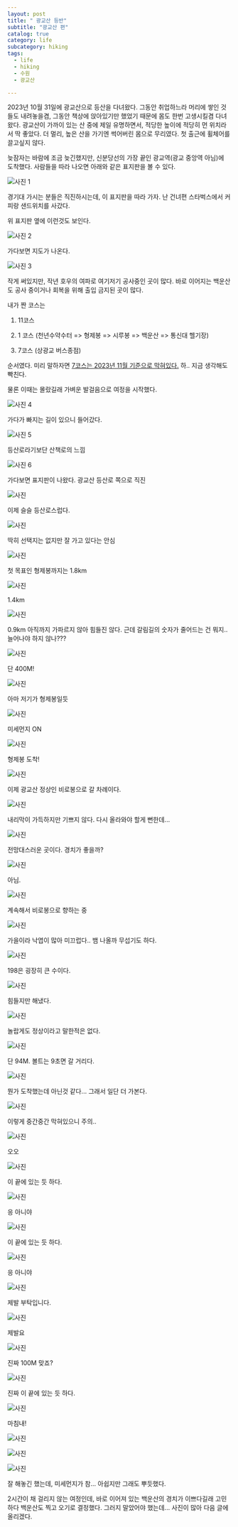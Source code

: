```yaml
---
layout: post
title: " 광교산 등반"
subtitle: "광교산 편"
catalog: true
category: life
subcategory: hiking
tags:
  - life
  - hiking
  - 수원
  - 광교산

---
```


 2023년 10월 31일에 광교산으로 등산을 다녀왔다. 그동안 취업하느라 머리에 쌓인 것들도 내려놓을겸, 그동안 책상에 앉아있기만 했었기 때문에 몸도 한번 고생시킬겸 다녀왔다. 광교산이 가까이 있는 산 중에 제일 유명하면서, 적당한 높이에 적당히 먼 위치라서 딱 좋았다. 더 멀리, 높은 산을 가기엔 썩어버린 몸으로 무리였다. 첫 출근에 휠체어를 끌고싶지 않다.

늦잠자는 바람에 조금 늦긴했지만, 신분당선의 가장 끝인 광교역(광교 중앙역 아님)에 도착했다. 사람들을 따라 나오면 아래와 같은 표지판을 볼 수 있다.

![사진 1](https://raw.githubusercontent.com/junsoopooh/junsoopooh.github.io/master/img/log231126/1.webp)

경기대 가시는 분들은 직진하시는데, 이 표지판을 따라 가자. 난 건녀편 스타벅스에서 커피랑 샌드위치를 사갔다.

위 표지판 옆에 이런것도 보인다. 

![사진 2](https://raw.githubusercontent.com/junsoopooh/junsoopooh.github.io/master/img/log231126/2.webp)

가다보면 지도가 나온다. 

![사진 3](https://raw.githubusercontent.com/junsoopooh/junsoopooh.github.io/master/img/log231126/3.webp)

작게 써있지만, 작년 호우의 여파로 여기저기 공사중인 곳이 많다. 바로 이어지는 백운산도 공사 중이거나 회복을 위해 출입 금지된 곳이 많다. 

내가 짠 코스는 

1. 11코스 

2. 1 코스 (천년수약수터 => 형제봉 => 시루봉 => 백운산 => 통신대 헬기장)

3. 7코스 (상광교 버스종점) 

순서였다. 미리 말하자면 <u>7코스는 2023년 11월 기준으로 막혀있다.</u> 하.. 지금 생각해도 빡친다. 

물론 이때는 몰랐길래 가벼운 발걸음으로 여정을 시작했다.

![사진 4](https://raw.githubusercontent.com/junsoopooh/junsoopooh.github.io/master/img/log231126/4.webp)

가다가 빠지는 길이 있으니 들어갔다.

![사진 5](https://raw.githubusercontent.com/junsoopooh/junsoopooh.github.io/master/img/log231126/5.webp)

등산로라기보단 산책로의 느낌

![사진 6](https://raw.githubusercontent.com/junsoopooh/junsoopooh.github.io/master/img/log231126/6.webp)

가다보면 표지판이 나왔다. 광교산 등산로 쪽으로 직진

![사진](https://raw.githubusercontent.com/junsoopooh/junsoopooh.github.io/master/img/log231126/7.webp)

이제 슬슬 등산로스럽다.

![사진](https://raw.githubusercontent.com/junsoopooh/junsoopooh.github.io/master/img/log231126/8.webp)

딱히 선택지는 없지만 잘 가고 있다는 안심

![사진](https://raw.githubusercontent.com/junsoopooh/junsoopooh.github.io/master/img/log231126/11.webp)

첫 목표인 형제봉까지는 1.8km

![사진](https://raw.githubusercontent.com/junsoopooh/junsoopooh.github.io/master/img/log231126/12.webp)

1.4km

![사진](https://raw.githubusercontent.com/junsoopooh/junsoopooh.github.io/master/img/log231126/13.webp)

0.9km 아직까지 가파르지 않아 힘들진 않다. 근데 갈림길의 숫자가 줄어드는 건 뭐지.. 늘어나야 하지 않나???

![사진](https://raw.githubusercontent.com/junsoopooh/junsoopooh.github.io/master/img/log231126/14.webp)

단 400M!

![사진](https://raw.githubusercontent.com/junsoopooh/junsoopooh.github.io/master/img/log231126/17.webp)

아마 저기가 형제봉일듯

![사진](https://raw.githubusercontent.com/junsoopooh/junsoopooh.github.io/master/img/log231126/18.webp)

미세먼지 ON

![사진](https://raw.githubusercontent.com/junsoopooh/junsoopooh.github.io/master/img/log231126/19.webp)

형제봉 도착!

![사진](https://raw.githubusercontent.com/junsoopooh/junsoopooh.github.io/master/img/log231126/20.webp)

이제 광교산 정상인 비로봉으로 갈 차례이다.

![사진](https://raw.githubusercontent.com/junsoopooh/junsoopooh.github.io/master/img/log231126/21.webp)

내리막이 가득하지만 기쁘지 않다. 다시 올라와야 할게 뻔한데...

![사진](https://raw.githubusercontent.com/junsoopooh/junsoopooh.github.io/master/img/log231126/22.webp)

전망대스러운 곳이다. 경치가 좋을까?

![사진](https://raw.githubusercontent.com/junsoopooh/junsoopooh.github.io/master/img/log231126/23.webp)

아님.

![사진](https://raw.githubusercontent.com/junsoopooh/junsoopooh.github.io/master/img/log231126/24.webp)

계속해서 비로봉으로 향하는 중

![사진](https://raw.githubusercontent.com/junsoopooh/junsoopooh.github.io/master/img/log231126/25.webp)

가을이라 낙엽이 많아 미끄럽다.. 뱀 나올까 무섭기도 하다.

![사진](https://raw.githubusercontent.com/junsoopooh/junsoopooh.github.io/master/img/log231126/26.webp)

198은 굉장히 큰 수이다.

![사진](https://raw.githubusercontent.com/junsoopooh/junsoopooh.github.io/master/img/log231126/27.webp)

힘들지만 해냈다.

![사진](https://raw.githubusercontent.com/junsoopooh/junsoopooh.github.io/master/img/log231126/28.webp)

놀랍게도 정상이라고 말한적은 없다.

![사진](https://raw.githubusercontent.com/junsoopooh/junsoopooh.github.io/master/img/log231126/29.webp)

단 94M. 볼트는 9초면 갈 거리다.

![사진](https://raw.githubusercontent.com/junsoopooh/junsoopooh.github.io/master/img/log231126/32.webp)

뭔가 도착했는데 아닌것 같다... 그래서 일단 더 가본다.

![사진](https://raw.githubusercontent.com/junsoopooh/junsoopooh.github.io/master/img/log231126/38.webp)

이렇게 중간중간 막혀있으니 주의..

![사진](https://raw.githubusercontent.com/junsoopooh/junsoopooh.github.io/master/img/log231126/39.webp)

오오

![사진](https://raw.githubusercontent.com/junsoopooh/junsoopooh.github.io/master/img/log231126/40.webp)

이 끝에 있는 듯 하다.

![사진](https://raw.githubusercontent.com/junsoopooh/junsoopooh.github.io/master/img/log231126/41.webp)

응 아니야

![사진](https://raw.githubusercontent.com/junsoopooh/junsoopooh.github.io/master/img/log231126/42.webp)

이 끝에 있는 듯 하다.

![사진](https://raw.githubusercontent.com/junsoopooh/junsoopooh.github.io/master/img/log231126/44.webp)

응 아니야

![사진](https://raw.githubusercontent.com/junsoopooh/junsoopooh.github.io/master/img/log231126/45.webp)

제발 부탁입니다.

![사진](https://raw.githubusercontent.com/junsoopooh/junsoopooh.github.io/master/img/log231126/46.webp)

제발요

![사진](https://raw.githubusercontent.com/junsoopooh/junsoopooh.github.io/master/img/log231126/47.webp)

진짜 100M 맞죠?

![사진](https://raw.githubusercontent.com/junsoopooh/junsoopooh.github.io/master/img/log231126/49.webp)

진짜 이 끝에 있는 듯 하다.

![사진](https://raw.githubusercontent.com/junsoopooh/junsoopooh.github.io/master/img/log231126/50.webp)

마침내!

![사진](https://raw.githubusercontent.com/junsoopooh/junsoopooh.github.io/master/img/log231126/51.webp)

![사진](https://raw.githubusercontent.com/junsoopooh/junsoopooh.github.io/master/img/log231126/52.webp)

![사진](https://raw.githubusercontent.com/junsoopooh/junsoopooh.github.io/master/img/log231126/53.webp)



잘 해놓긴 했는데, 미세먼지가 참... 아쉽지만 그래도 뿌듯했다.

2시간이 채 걸리지 않는 여정인데, 바로 이어져 있는 백운산의 경치가 이쁘다길래 고민하다 백운산도 찍고 오기로 결정했다. 그러지 말았어야 했는데... 사진이 많아 다음 글에 올리겠다.